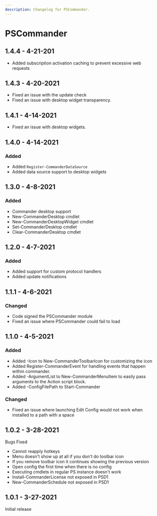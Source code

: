 ```yaml
---
description: Changelog for PSCommander.
---
```


# PSCommander

## 1.4.4 - 4-21-201

* Added subscription activation caching to prevent excessive web requests

## 1.4.3 - 4-20-2021

* Fixed an issue with the update check
* Fixed an issue with desktop widget transparency.

## 1.4.1 - 4-14-2021

* Fixed an issue with desktop widgets. 

## 1.4.0 - 4-14-2021

### Added

* Added `Register-CommanderDataSource`
* Added data source support to desktop widgets

## 1.3.0 - 4-8-2021

### Added 

* Commander desktop support
* New-CommanderDesktop cmdlet
* New-CommanderDesktopWidget cmdlet
* Set-CommanderDesktop cmdlet
* Clear-CommanderDesktop cmdlet

## 1.2.0 - 4-7-2021

### Added

* Added support for custom protocol handlers
* Added update notifications

## 1.1.1 - 4-6-2021

### Changed

* Code signed the PSCommander module
* Fixed an issue where PSCommander could fail to load

## 1.1.0 - 4-5-2021

### Added

* Added -Icon to New-CommanderToolbarIcon for customizing the icon
* Added Register-CommanderEvent for handling events that happen within commander.
* Added -ArgumentList to New-CommanderMenuItem to easily pass arguments to the Action script block.
* Added -ConfigFilePath to Start-Commander

### Changed

* Fixed an issue where launching Edit Config would not work when installed to a path with a space

## 1.0.2 - 3-28-2021

Bugs Fixed

* Cannot reapply hotkeys 
* Menu doesn't show up at all if you don't do toolbar icon 
* If you remove toolbar icon it continues showing the previous version 
* Open config the first time when there is no config 
* Executing cmdlets in regular PS instance doesn't work 
* Install-CommanderLicense not exposed in PSD1
* New-CommanderSchedule not exposed in PSD1

## 1.0.1 - 3-27-2021

Initial release 

